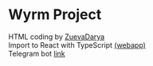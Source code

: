 # Wyrm Project
HTML coding by [ZuevaDarya](https://github.com/ZuevaDarya) \
Import to React with TypeScript [(webapp)](https://wyrmstore.com) \
Telegram bot [link](https://t.me/wyrm_sticker_bot)